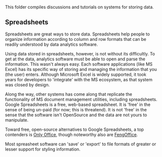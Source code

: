 This folder compiles discussions and tutorials on systems for storing data.

## Spreadsheets

Spreadsheets are great ways to store data.  Spreadsheets help people to organize information according to column and row formats that can be readily understood by data analytics software.

Using data stored in spreadsheets, however, is not without its difficultly.  To get at the data, analytics software must be able to open and parse the information.  This wasn't always easy. Each software applications (like MS Excel) has its specific way of storing and managing the information that you (the user) enters.  Although Microsoft Excel is widely supported, it took years for developers to 'integrate' with the MS ecosystem, as that system was closed by design.

Along the way, other systems has come along that replicate the functionality of MS document management utilities, including spreadsheets.  
Google Spreadsheets is a free, web-based spreadsheet.  It is 'free' in the sense of being un-paid (for now; this is threatend).  It is not 'free' in the sense that the software isn't OpenSource and the data are not yours to manipulate.

Toward free, open-source alternatives to Google Spreadsheets, a top contenders is [Only Office](#), though noteworthy also are [FengOffice](#).

Most spreasheet software can 'save' or 'export' to file formats of greater or lesser support for styling information.
